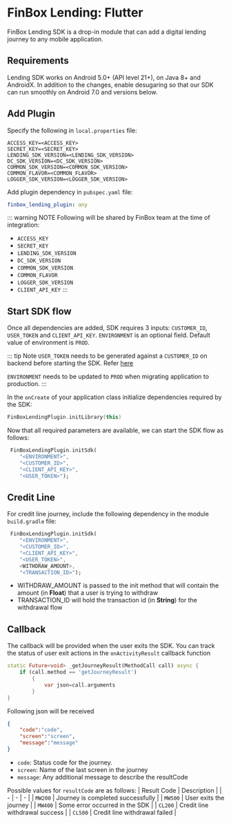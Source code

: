 # FinBox Lending: Flutter

FinBox Lending SDK is a drop-in module that can add a digital lending journey to any mobile application.

## Requirements

Lending SDK works on Android 5.0+ (API level 21+), on Java 8+ and AndroidX. In addition to the changes, enable desugaring so that our SDK can run smoothly on Android 7.0 and versions below.

<CodeSwitcher :languages="{kotlin:'Kotlin',groovy:'Groovy'}">
<template v-slot:kotlin>

```kotlin
android {
    ...
    defaultConfig {
        ...
        // Minimum 5.0+ devices
        minSdkVersion(21)
        ...
    }
    ...
    compileOptions {
        // Flag to enable support for the new language APIs
        coreLibraryDesugaringEnabled = true
        // Sets Java compatibility to Java 8
        sourceCompatibility = JavaVersion.VERSION_1_8
        targetCompatibility = JavaVersion.VERSION_1_8
    }
    // For Kotlin projects
    kotlinOptions {
        jvmTarget = "1.8"
    }
}

dependencies {
    coreLibraryDesugaring("com.android.tools:desugar_jdk_libs:1.1.5")
}
```

</template>
<template v-slot:groovy>

```groovy
android {
    ...
    defaultConfig {
        ...
        // Minimum 5.0+ devices
        minSdkVersion 21
        ...
    }
    ...
    compileOptions {
        // Flag to enable support for the new language APIs
        coreLibraryDesugaringEnabled true
        // Sets Java compatibility to Java 8
        sourceCompatibility JavaVersion.VERSION_1_8
        targetCompatibility JavaVersion.VERSION_1_8
    }
    // For Kotlin projects
    kotlinOptions {
        jvmTarget = "1.8"
    }
}

dependencies {
    coreLibraryDesugaring 'com.android.tools:desugar_jdk_libs:1.1.5'
}
```

</template>
</CodeSwitcher>

## Add Plugin

Specify the following in `local.properties` file:

  ```
  ACCESS_KEY=<ACCESS_KEY>
  SECRET_KEY=<SECRET_KEY>
  LENDING_SDK_VERSION=<LENDING_SDK_VERSION>
  DC_SDK_VERSION=<DC_SDK_VERSION>
  COMMON_SDK_VERSION=<COMMON_SDK_VERSION>
  COMMON_FLAVOR=<COMMON_FLAVOR>
  LOGGER_SDK_VERSION=<LOGGER_SDK_VERSION>
  ```

Add plugin dependency in `pubspec.yaml` file:

  ```yml
  finbox_lending_plugin: any
  ```

::: warning NOTE
Following will be shared by FinBox team at the time of integration:

- `ACCESS_KEY`
- `SECRET_KEY`
- `LENDING_SDK_VERSION`
- `DC_SDK_VERSION`
- `COMMON_SDK_VERSION`
- `COMMON_FLAVOR`
- `LOGGER_SDK_VERSION`
- `CLIENT_API_KEY`
:::

## Start SDK flow

Once all dependencies are added, SDK requires 3 inputs: `CUSTOMER_ID`, `USER_TOKEN` and `CLIENT_API_KEY`.
`ENVIRONMENT` is an optional field. Default value of environment is `PROD`.

::: tip Note
`USER_TOKEN` needs to be generated against a `CUSTOMER_ID` on backend before starting the SDK. Refer [here](/middleware/sourcing-rest-api.html#generate-token)

`ENVIRONMENT` needs to be updated to `PROD` when migrating application to production.
:::

In the `onCreate` of your application class initialize dependencies required by the SDK:

```kotlin
FinBoxLendingPlugin.initLibrary(this)
```

Now that all required parameters are available, we can start the SDK flow as follows:

```dart
 FinBoxLendingPlugin.initSdk(
    "<ENVIRONMENT>",
    "<CUSTOMER_ID>",
    "<CLIENT_API_KEY>",
    "<USER_TOKEN>");
```

## Credit Line

For credit line journey, include the following dependency in the module `build.gradle` file:

```dart
 FinBoxLendingPlugin.initSdk(
    "<ENVIRONMENT>",
    "<CUSTOMER_ID>",
    "<CLIENT_API_KEY>",
    "<USER_TOKEN>",
    <WITHDRAW_AMOUNT>,
    "<TRANSACTION_ID>");
```

- WITHDRAW_AMOUNT is passed to the init method that will contain the amount (in **Float**) that a user is trying to withdraw
- TRANSACTION_ID will hold the transaction id (in **String**) for the withdrawal flow

## Callback

The callback will be provided when the user exits the SDK. You can track the status of user exit actions in the `onActivityResult` callback function

```dart
static Future<void> _getJourneyResult(MethodCall call) async {
    if (call.method == 'getJourneyResult')
        {
            var json=call.arguments
        }
}
```

Following json will be received

```json
{
    "code":"code",
    "screen":"screen",
    "message":"message"
}
```

- `code`: Status code for the journey.
- `screen`: Name of the last screen in the journey
- `message`: Any additional message to describe the resultCode

Possible values for `resultCode` are as follows:
| Result Code | Description |
| - | - | - |
| `MW200` | Journey is completed successfully |
| `MW500` | User exits the journey |
| `MW400` | Some error occurred in the SDK |
| `CL200` | Credit line withdrawal success |
| `CL500` | Credit line withdrawal failed |
